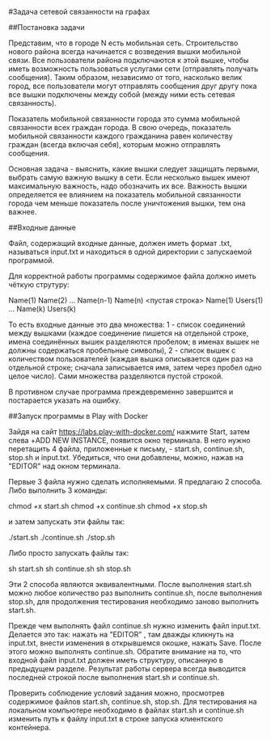 #Задача сетевой связанности на графах

##Постановка задачи

Представим, что в городе N есть мобильная сеть. Строительство нового района всегда начинается с возведения вышки мобильной связи. Все пользователи района подключаются к этой вышке, чтобы иметь возможность пользоваться услугами сети (отправлять получать сообщения). Таким образом, независимо от того, насколько велик город, все пользователи могут отправлять сообщения друг другу пока все вышки подключены между собой (между ними есть сетевая связанность).

Показатель мобильной связанности города это сумма мобильной связанности всех граждан города. В свою очередь, показатель мобильной связанности каждого гражданина равен количеству граждан (всегда включая себя), которым можно отправлять сообщения.

Основная задача - выяснить, какие вышки следует защищать первыми, выбрать самую важную вышку в сети. Если несколько вышек имеют максимальную важность, надо обозначить их все. Важность вышки определяется ее влиянием на показатель мобильной связанности города чем меньше показатель после уничтожения вышки, тем она важнее.

##Входные данные

Файл, содержащий входные данные, должен иметь формат .txt, называться input.txt и находиться в одной директории с запускаемой программой.

Для корректной работы программы содержимое файла должно иметь чёткую струтуру:

Name(1) Name(2)
    ...
Name(n-1) Name(n)
<пустая строка>
Name(1) Users(1)
    ...
Name(k) Users(k)

То есть входные данные это два множества: 1 - список соединений между вышками (каждое соединение пишется на отдельной строке, имена соединённых вышек разделяются пробелом; в именах вышек не должны содержаться пробельные символы), 2 - список вышек с количеством пользователей (каждая вышка описывается один раз на отдельной строке; сначала записывается имя, затем через пробел одно целое число). Сами множества разделяются пустой строкой.

В противном случае программа преждевременно завершится и постарается указать на ошибку.

##Запуск программы в Play with Docker

Зайдя на сайт https://labs.play-with-docker.com/ нажмите Start, затем слева +ADD NEW INSTANCE, появится окно терминала. В него нужно перетащить 4 файла, приложенные к письму, - start.sh, continue.sh, stop.sh и input.txt. Убедиться, что они добавлены, можно, нажав на "EDITOR" над окном терминала.

Первые 3 файла нужно сделать исполняемыми. Я предлагаю 2 способа. Либо выполнить 3 команды:

chmod +x start.sh
chmod +x continue.sh
chmod +x stop.sh

и затем запускать эти файлы так:

./start.sh
./continue.sh
./stop.sh

Либо просто запускать файлы так:

sh start.sh
sh continue.sh
sh stop.sh

Эти 2 способа являются эквивалентными. После выполнения start.sh можно любое количество раз выполнить continue.sh, после выполнения stop.sh, для продолжения тестирования необходимо заново выполнить start.sh.

Прежде чем выполнять файл continue.sh нужно изменить файл input.txt. Делается это так: нажать на "EDITOR" , там дважды кликнуть на input.txt, внести изменения в открывшемся окошке, нажать Save. После этого можно выполнять continue.sh. Обратите внимание на то, что входной файл input.txt должен иметь структуру, описанную в предыдущем разделе. Результат работы сервера всегда выводится последней строкой после выполнения start.sh и continue.sh.

Проверить соблюдение условий задания можно, просмотрев содержимое файлов start.sh, continue.sh, stop.sh. Для тестирования на локальном компьютере необходимо в файлах start.sh и continue.sh изменить путь к файлу input.txt в строке запуска клиентского контейнера.
